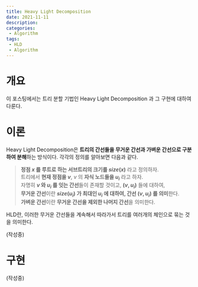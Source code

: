 ```yaml
---
title: Heavy Light Decomposition
date: 2021-11-11
description:
categories:
 - Algorithm
tags:
 - HLD
 - Algorithm
---
```

# 개요
이 포스팅에서는 트리 분할 기법인 Heavy Light Decomposition 과 그 구현에 대하여 다룬다.

# 이론
Heavy Light Decomposition은 **트리의 간선들을 무거운 간선과 가벼운 간선으로 구분하여 분해**하는 방식이다. 각각의 정의를 알아보면 다음과 같다.   

> **정점 $x$ 를 루트로 하는 서브트리의 크기를 $size(x)$** 라고 정의하자.   
> 트리에서 **현재 정점을 $v$**, $v$ 의 **자식 노드들을 $u_i$** 라고 하자.   
> 자명히 **$v$ 와 $u_i$ 를 잇는 간선**들이 존재할 것이고, **$(v,u_i)$** 들에 대하여,   
> **무거운 간선**이란 **$size(u_i)$ 가 최대인 $u_i$ 에 대하여, 간선 $(v,u_i)$ 를 의미**한다.   
> **가벼운 간선**이란 **무거운 간선을 제외한 나머지 간선**을 의미한다.   

HLD란, 이러한 무거운 간선들을 계속해서 따라가서 트리를 여러개의 체인으로 묶는 것을 의미한다.

(작성중)

# 구현

(작성중)